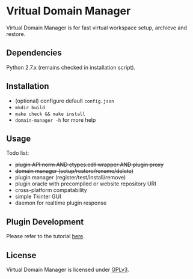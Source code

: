 # Vritual Domain Manager

Virtual Domain Manager is for fast virtual workspace setup, archieve and restore.

## Dependencies

Python 2.7.x (remains checked in installation script).

## Installation

* (optional) configure default `config.json`
* `mkdir build`
* `make check && make install`
* `domain-manager -h` for more help

## Usage

Todo list:

- ~~plugin API norm AND ctypes.cdll wrapper AND plugin proxy~~
- ~~domain manager (setup/restore/rename/delete)~~
- plugin manager (register/test/install/remove)
- plugin oracle with precompiled or website repository URI
- cross-platform compatability
- simple Tkinter GUI
- daemon for realtime plugin response

## Plugin Development

Please refer to the tutorial [here](plugin-template/README.md).

## License

Virtual Domain Manager is licensed under [GPLv3](LICENSE).
